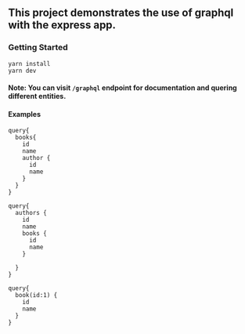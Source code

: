 ## This project demonstrates the use of graphql with the express app.

### Getting Started

```
yarn install
yarn dev

```

#### Note: You can visit `/graphql` endpoint for documentation and quering different entities.

#### Examples

```
query{
  books{
    id
    name
    author {
      id
      name
    }
  }
}
```

```
query{
  authors {
    id
    name
    books {
      id
      name
    }
    
  }
}
```

```
query{
  book(id:1) {
    id
    name
  }
}
```